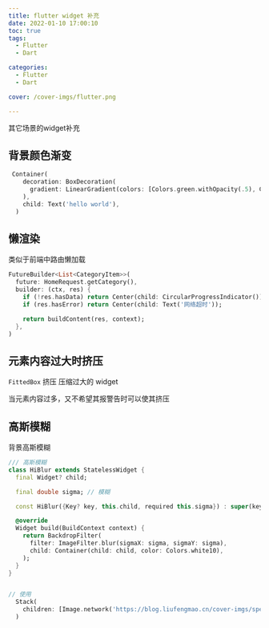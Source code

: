 ```yaml
---
title: flutter widget 补充
date: 2022-01-10 17:00:10
toc: true
tags:
  - Flutter
  - Dart

categories:
  - Flutter
  - Dart

cover: /cover-imgs/flutter.png

---
```


其它场景的widget补充

<!-- more -->

## 背景颜色渐变

```Dart
 Container(
    decoration: BoxDecoration(
      gradient: LinearGradient(colors: [Colors.green.withOpacity(.5), Colors.green]),
    ),
    child: Text('hello world'),
  )
```

## 懒渲染

类似于前端中路由懒加载

```Dart
FutureBuilder<List<CategoryItem>>(
  future: HomeRequest.getCategory(),
  builder: (ctx, res) {
    if (!res.hasData) return Center(child: CircularProgressIndicator());
    if (res.hasError) return Center(child: Text('网络超时'));

    return buildContent(res, context);
  },
)
```

## 元素内容过大时挤压

`FittedBox` 挤压 压缩过大的 widget

当元素内容过多，又不希望其报警告时可以使其挤压

## 高斯模糊

背景高斯模糊

```Dart
/// 高斯模糊
class HiBlur extends StatelessWidget {
  final Widget? child;

  final double sigma; // 模糊

  const HiBlur({Key? key, this.child, required this.sigma}) : super(key: key);

  @override
  Widget build(BuildContext context) {
    return BackdropFilter(
      filter: ImageFilter.blur(sigmaX: sigma, sigmaY: sigma),
      child: Container(child: child, color: Colors.white10),
    );
  }
}


// 使用 
  Stack(
    children: [Image.network('https://blog.liufengmao.cn/cover-imgs/speed.jpg'), HiBlur(sigma: 10)],
  )
```